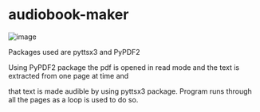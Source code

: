 # audiobook-maker

![image](https://user-images.githubusercontent.com/79414752/131527179-87e3210d-470c-4717-9e32-a81e287fe7ad.png)

Packages used are pyttsx3 and PyPDF2

Using PyPDF2 package the pdf is opened in read mode and the text is extracted from one page at time and 

that text is made audible by using pyttsx3 package. Program runs through all the pages as a loop is used to do so.



